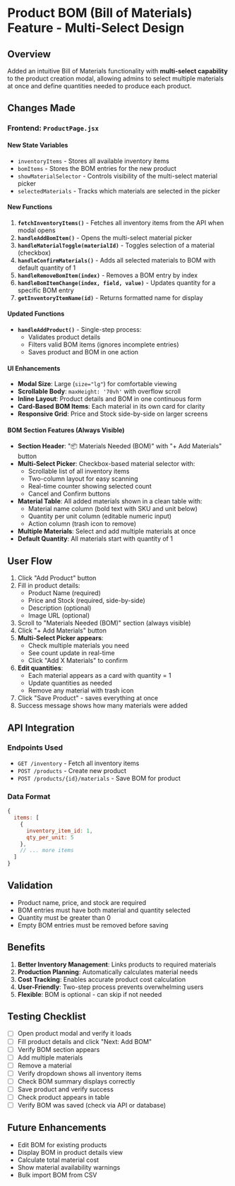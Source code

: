 # Product BOM (Bill of Materials) Feature - Multi-Select Design

## Overview
Added an intuitive Bill of Materials functionality with **multi-select capability** to the product creation modal, allowing admins to select multiple materials at once and define quantities needed to produce each product.

## Changes Made

### Frontend: `ProductPage.jsx`

#### New State Variables
- `inventoryItems` - Stores all available inventory items
- `bomItems` - Stores the BOM entries for the new product
- `showMaterialSelector` - Controls visibility of the multi-select material picker
- `selectedMaterials` - Tracks which materials are selected in the picker

#### New Functions
1. **`fetchInventoryItems()`** - Fetches all inventory items from the API when modal opens
2. **`handleAddBomItem()`** - Opens the multi-select material picker
3. **`handleMaterialToggle(materialId)`** - Toggles selection of a material (checkbox)
4. **`handleConfirmMaterials()`** - Adds all selected materials to BOM with default quantity of 1
5. **`handleRemoveBomItem(index)`** - Removes a BOM entry by index
6. **`handleBomItemChange(index, field, value)`** - Updates quantity for a specific BOM entry
7. **`getInventoryItemName(id)`** - Returns formatted name for display

#### Updated Functions
- **`handleAddProduct()`** - Single-step process:
  - Validates product details
  - Filters valid BOM items (ignores incomplete entries)
  - Saves product and BOM in one action

#### UI Enhancements
- **Modal Size**: Large (`size="lg"`) for comfortable viewing
- **Scrollable Body**: `maxHeight: '70vh'` with overflow scroll
- **Inline Layout**: Product details and BOM in one continuous form
- **Card-Based BOM Items**: Each material in its own card for clarity
- **Responsive Grid**: Price and Stock side-by-side on larger screens

#### BOM Section Features (Always Visible)
- **Section Header**: "📦 Materials Needed (BOM)" with "+ Add Materials" button
- **Multi-Select Picker**: Checkbox-based material selector with:
  - Scrollable list of all inventory items
  - Two-column layout for easy scanning
  - Real-time counter showing selected count
  - Cancel and Confirm buttons
- **Material Table**: All added materials shown in a clean table with:
  - Material name column (bold text with SKU and unit below)
  - Quantity per unit column (editable numeric input)
  - Action column (trash icon to remove)
- **Multiple Materials**: Select and add multiple materials at once
- **Default Quantity**: All materials start with quantity of 1

## User Flow

1. Click "Add Product" button
2. Fill in product details:
   - Product Name (required)
   - Price and Stock (required, side-by-side)
   - Description (optional)
   - Image URL (optional)
3. Scroll to "Materials Needed (BOM)" section (always visible)
4. Click "+ Add Materials" button
5. **Multi-Select Picker appears**:
   - Check multiple materials you need
   - See count update in real-time
   - Click "Add X Materials" to confirm
6. **Edit quantities**:
   - Each material appears as a card with quantity = 1
   - Update quantities as needed
   - Remove any material with trash icon
7. Click "Save Product" - saves everything at once
8. Success message shows how many materials were added

## API Integration

### Endpoints Used
- `GET /inventory` - Fetch all inventory items
- `POST /products` - Create new product
- `POST /products/{id}/materials` - Save BOM for product

### Data Format
```javascript
{
  items: [
    {
      inventory_item_id: 1,
      qty_per_unit: 5
    },
    // ... more items
  ]
}
```

## Validation
- Product name, price, and stock are required
- BOM entries must have both material and quantity selected
- Quantity must be greater than 0
- Empty BOM entries must be removed before saving

## Benefits
1. **Better Inventory Management**: Links products to required materials
2. **Production Planning**: Automatically calculates material needs
3. **Cost Tracking**: Enables accurate product cost calculation
4. **User-Friendly**: Two-step process prevents overwhelming users
5. **Flexible**: BOM is optional - can skip if not needed

## Testing Checklist
- [ ] Open product modal and verify it loads
- [ ] Fill product details and click "Next: Add BOM"
- [ ] Verify BOM section appears
- [ ] Add multiple materials
- [ ] Remove a material
- [ ] Verify dropdown shows all inventory items
- [ ] Check BOM summary displays correctly
- [ ] Save product and verify success
- [ ] Check product appears in table
- [ ] Verify BOM was saved (check via API or database)

## Future Enhancements
- Edit BOM for existing products
- Display BOM in product details view
- Calculate total material cost
- Show material availability warnings
- Bulk import BOM from CSV
